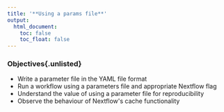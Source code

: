 ```yaml
---
title: '**Using a params file**'
output:
  html_document:
    toc: false
    toc_float: false
---
```


<div class="objectives">
  
### Objectives{.unlisted}

- Write a parameter file in the YAML file format
- Run a workflow using a parameters file and appropriate Nextflow flag
- Understand the value of using a parameter file for reproducibility
- Observe the behaviour of Nextflow's cache functionality

</div>
